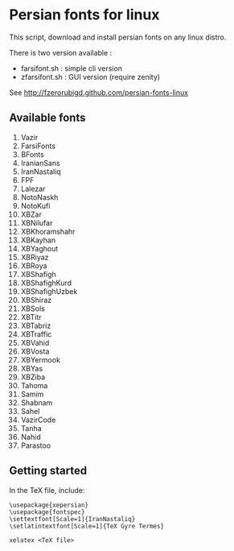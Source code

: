 Persian fonts for linux
=======================

This script, download and install persian fonts on any linux distro.

There is two version available :

   - farsifont.sh : simple cli version
   - zfarsifont.sh : GUI version (require zenity)

See http://fzerorubigd.github.com/persian-fonts-linux

## Available fonts

1) Vazir
2) FarsiFonts
3) BFonts
4) IranianSans
5) IranNastaliq
6) FPF
7) Lalezar
8) NotoNaskh
9) NotoKufi
10) XBZar
11) XBNilufar
12) XBKhoramshahr
13) XBKayhan
14) XBYaghout
15) XBRiyaz
16) XBRoya
17) XBShafigh
18) XBShafighKurd
19) XBShafighUzbek
20) XBShiraz
21) XBSols
22) XBTitr
23) XBTabriz
24) XBTraffic
25) XBVahid
26) XBVosta
27) XBYermook
28) XBYas
29) XBZiba
30) Tahoma
31) Samim
32) Shabnam
33) Sahel
34) VazirCode
35) Tanha
36) Nahid
37) Parastoo

## Getting started

In the TeX file, include:

```
\usepackage{xepersian}
\usepackage{fontspec}
\settextfont[Scale=1]{IranNastaliq}
\setlatintextfont[Scale=1]{TeX Gyre Termes}
```

```
xelatex <TeX file>
```
